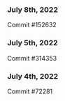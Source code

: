 ### July 8th, 2022

Commit #152632

### July 5th, 2022

Commit #314353


### July 4th, 2022

Commit #72281
